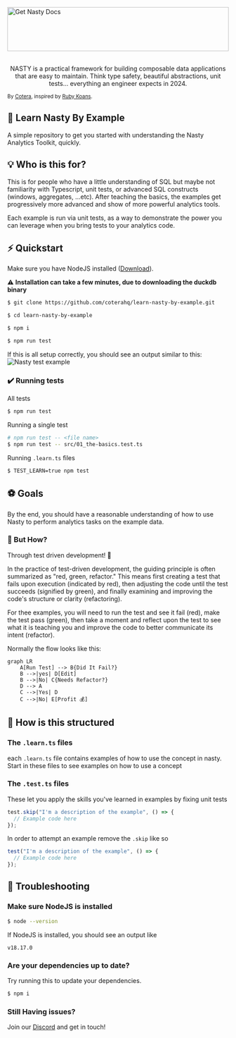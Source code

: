 <img align="center" src="https://github.com/coterahq/nasty-assets/blob/main/logo.svg?raw=true" alt="Get Nasty Docs" style="width:100%;height:100px"/></a><br/><br/>
<p align="center">NASTY is a practical framework for building composable data applications that are easy to maintain. Think type safety, beautiful abstractions, unit tests... everything an engineer expects in 2024.</p>

<sub>By [Cotera](https://cotera.co), inspired by [Ruby Koans](https://www.rubykoans.com/).</sub>

## 👋 Learn Nasty By Example

A simple repository to get you started with understanding the Nasty Analytics Toolkit, quickly.

## 💡 Who is this for? 

This is for people who have a little understanding of SQL but maybe not
familiarity with Typescript, unit tests, or advanced SQL constructs (windows,
aggregates, ...etc). After teaching the basics, the examples get progressively
more advanced and show of more powerful analytics tools.

Each example is run via unit tests, as a way to demonstrate the power you can leverage when you bring tests to your analytics code.

## ⚡️ Quickstart
Make sure you have NodeJS installed ([Download](https://nodejs.org/en/downloaddownload)).

:warning: **Installation can take a few minutes, due to downloading the duckdb binary**

```bash
$ git clone https://github.com/coterahq/learn-nasty-by-example.git

$ cd learn-nasty-by-example

$ npm i

$ npm run test
```
If this is all setup correctly, you should see an output similar to this:
<img align="center" alt="Nasty test example" src="https://github.com/coterahq/nasty-assets/blob/main/learn-nasty-test_01.png?raw=true"/>

### :heavy_check_mark: Running tests

All tests

```bash
$ npm run test
```

Running a single test

```bash
# npm run test -- <file name>
$ npm run test -- src/01_the-basics.test.ts
```

Running `.learn.ts` files

```bash
$ TEST_LEARN=true npm test
```

## ⚽ Goals 

By the end, you should have a reasonable understanding of how to use Nasty to perform analytics tasks on the example data.

### :eyes: But How?

Through test driven development! 🚦

In the practice of test-driven development, the guiding principle is often summarized as "red, green, refactor." This means first creating a test that fails upon execution (indicated by red), then adjusting the code until the test succeeds (signified by green), and finally examining and improving the code's structure or clarity (refactoring).

For thee examples, you will need to run the test and see it fail (red), make the test pass (green), then take a moment and reflect upon the test to see what it is teaching you and improve the code to better communicate its intent (refactor).

Normally the flow looks like this:

```mermaid
graph LR
    A[Run Test] --> B{Did It Fail?}
    B -->|yes| D[Edit]
    B -->|No| C{Needs Refactor?}
    D --> A
    C -->|Yes| D
    C -->|No| E[Profit 💰]
```


## :open_file_folder: How is this structured

### The `.learn.ts` files

each `.learn.ts` file contains examples of how to use the concept in nasty. Start in these files to see examples on how to use a concept

### The `.test.ts` files

These let you apply the skills you've learned in examples by fixing unit tests

```typescript
test.skip("I'm a description of the example", () => {
  // Example code here
});
```

In order to attempt an example remove the `.skip` like so

```typescript
test("I'm a description of the example", () => {
  // Example code here
});
```

## 🎯 Troubleshooting

### Make sure NodeJS is installed

```bash
$ node --version
```

If NodeJS is installed, you should see an output like 

```
v18.17.0
```

### Are your dependencies up to date?

Try running this to update your dependencies.
```bash
$ npm i
```

### Still Having issues?
Join our [Discord](https://discord.com/channels/1215021133003235360/1215021133594890252) and get in touch!

